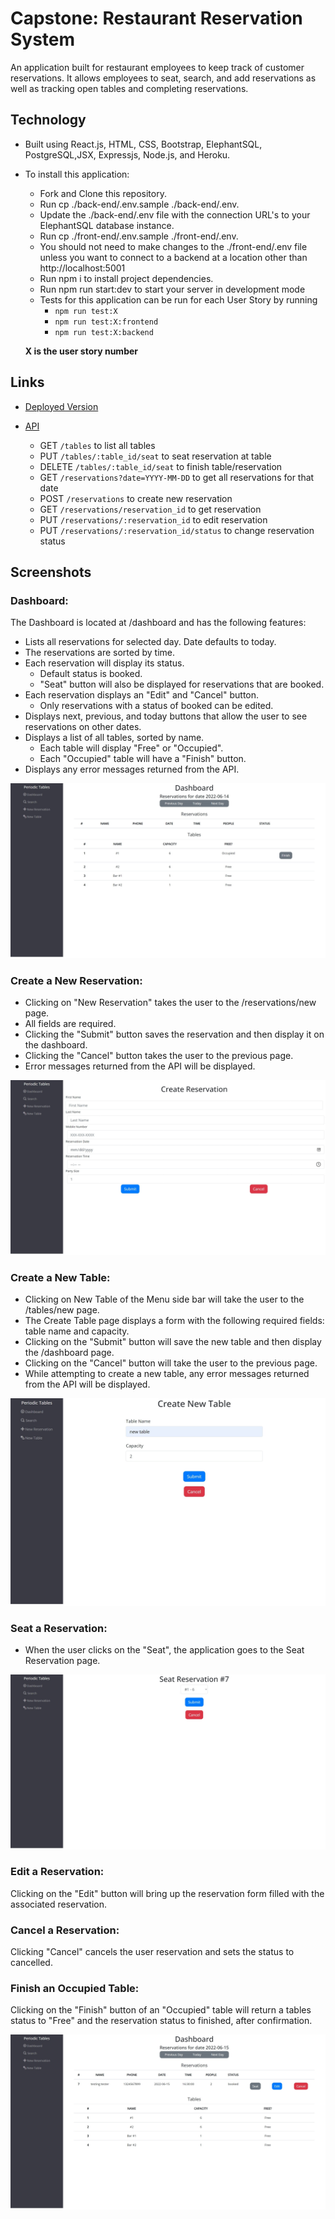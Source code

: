 # Capstone: Restaurant Reservation System
An application built for restaurant employees to keep track of customer reservations. It allows employees to seat, search, and add reservations as well as tracking open tables and completing reservations.

## Technology

- Built using React.js, HTML, CSS, Bootstrap, ElephantSQL, PostgreSQL,JSX, Expressjs, Node.js, and Heroku.

- To install this application:

	- Fork and Clone this repository.
	- Run cp ./back-end/.env.sample ./back-end/.env.
	- Update the ./back-end/.env file with the connection URL's to your ElephantSQL database instance.
	- Run cp ./front-end/.env.sample ./front-end/.env.
	- You should not need to make changes to the ./front-end/.env file unless you want to connect to a backend at a location other than http://localhost:5001
	- Run npm i to install project dependencies.
	- Run npm run start:dev to start your server in development mode
	- Tests for this application can be run for each User Story by running 
      - `npm run test:X` 
      - `npm run test:X:frontend` 
      - `npm run test:X:backend`

    **X is the user story number**
## Links

- [Deployed Version](https://reservation-app-client.onrender.com/dashboard)

- [API]([https://restaurant-app-backend-barber.herokuapp.com](https://reservation-app-server.onrender.com))
	- GET `/tables` to list all tables
	- PUT `/tables/:table_id/seat` to seat reservation at table
	- DELETE `/tables/:table_id/seat` to finish table/reservation
	- GET `/reservations?date=YYYY-MM-DD` to get all reservations for that date
	- POST `/reservations` to create new reservation
	- GET `/reservations/reservation_id` to get reservation
	- PUT `/reservations/:reservation_id` to edit reservation
	- PUT `/reservations/:reservation_id/status` to change reservation status
	

## Screenshots 
### Dashboard:

The Dashboard is located at /dashboard and has the following features:

- Lists all reservations for selected day. Date defaults to today.
- The reservations are sorted by time.
- Each reservation will display its status.
	- Default status is booked.
	- "Seat" button will also be displayed for reservations that are booked.
- Each reservation displays an "Edit" and "Cancel" button.
	- Only reservations with a status of booked can be edited.
- Displays next, previous, and today buttons that allow the user to see reservations on other dates.
- Displays a list of all tables, sorted by name.
	- Each table will display "Free" or "Occupied".
	- Each "Occupied" table will have a "Finish" button.
- Displays any error messages returned from the API.
 
![Dashboard](pics/Dashboard.png)

### Create a New Reservation:

- Clicking on "New Reservation" takes the user to the /reservations/new page.
- All fields are required.
- Clicking the "Submit" button saves the reservation and then display it on the dashboard.
- Clicking the "Cancel" button takes the user to the previous page.
- Error messages returned from the API will be displayed.

![Create-a-New-Reservation](pics/new-reservation.png)

### Create a New Table:

- Clicking on New Table of the Menu side bar will take the user to the /tables/new page.
- The Create Table page displays a form with the following required fields: table name and capacity.
- Clicking on the "Submit" button will save the new table and then display the /dashboard page.
- Clicking on the "Cancel" button will take the user to the previous page.
- While attempting to create a new table, any error messages returned from the API will be displayed.

![Create-a-New-Table](pics/new-table.png)

### Seat a Reservation:

- When the user clicks on the "Seat", the application goes to the Seat Reservation page.

![Seat-a-Reservation](pics/seat-reservation.png)

### Edit a Reservation:

Clicking on the "Edit" button will bring up the reservation form filled with the associated reservation.

### Cancel a Reservation:

Clicking "Cancel" cancels the user reservation and sets the status to cancelled.

### Finish an Occupied Table:

Clicking on the "Finish" button of an "Occupied" table will return a tables status to "Free" and the
reservation status to finished, after confirmation.

![dash](pics/dashboard-reservations.png)

